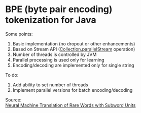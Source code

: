# BPE (byte pair encoding) tokenization for Java

Some points:
1. Basic implementation (no dropout or other enhancements)
2. Based on Stream API ([Collection.parallelStream](https://docs.oracle.com/javase/8/docs/api/java/util/Collection.html#parallelStream--) operation)
3. Number of threads is controlled by JVM
4. Parallel processing is used only for learning
5. Encoding/decoding are implemented only for single string

To do:
1. Add ability to set number of threads
2. Implement parallel versions for batch encoding/decoding

Source:<br>
[Neural Machine Translation of Rare Words with Subword Units](https://arxiv.org/pdf/1508.07909.pdf)
